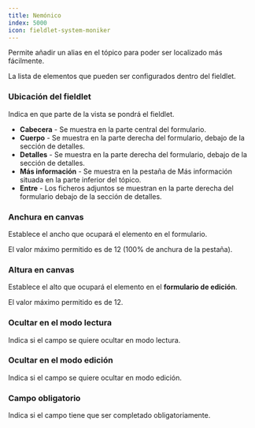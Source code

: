 ```yaml
---
title: Nemónico
index: 5000
icon: fieldlet-system-moniker
---
```


Permite añadir un alias en el tópico para poder ser localizado más fácilmente.

La lista de elementos que pueden ser configurados dentro del fieldlet.

### Ubicación del fieldlet

Indica en que parte de la vista se pondrá el fieldlet.

- **Cabecera** - Se muestra en la parte central del formulario.
- **Cuerpo** - Se muestra en la parte derecha del formulario, debajo de la sección de detalles.
- **Detalles** - Se muestra en la parte derecha del formulario, debajo de la sección de detalles.
- **Más información** - Se muestra en la pestaña de Más información situada en la parte inferior del tópico.
- **Entre** - Los ficheros adjuntos se muestran en la parte derecha del formulario debajo de la sección de detalles.

### Anchura en canvas

Establece el ancho que ocupará el elemento en el formulario.

El valor máximo permitido es de 12 (100% de anchura de la pestaña).

### Altura en canvas

Establece el alto que ocupará el elemento en el **formulario de edición**.

El valor máximo permitido es de 12.

### Ocultar en el modo lectura

Indica si el campo se quiere ocultar en modo lectura.

### Ocultar en el modo edición

Indica si el campo se quiere ocultar en modo edición.

### Campo obligatorio

Indica si el campo tiene que ser completado obligatoriamente.
